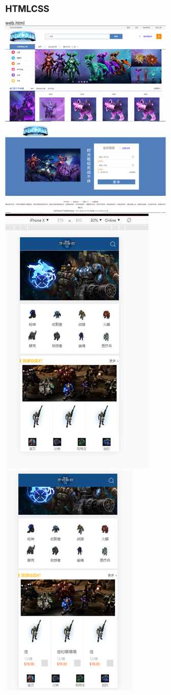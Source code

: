 # HTMLCSS
web.html 
 ![](https://github.com/DjTenacity/HTMLCSS/blob/master/screen/index.png)
  ![](https://github.com/DjTenacity/HTMLCSS/blob/master/screen/login.png)
    ![](https://github.com/DjTenacity/HTMLCSS/blob/master/screen/web_fluid1.png)
    ![](https://github.com/DjTenacity/HTMLCSS/blob/master/screen/web_fluid2.png)
